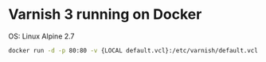 # Varnish 3 running on Docker
OS: Linux Alpine 2.7

```sh
docker run -d -p 80:80 -v {LOCAL default.vcl}:/etc/varnish/default.vcl hcdesigns/docker-varnish-3
```